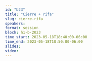```yaml
---
id: "b23"
title: "Cierre + rifa"
slug: cierre-rifa
speakers:
format: session
block: h1-b-2023
time_start: 2023-05-18T18:40:00-06:00
time_end: 2023-05-18T18:50:00-06:00
slides: 
video: 
---
```


